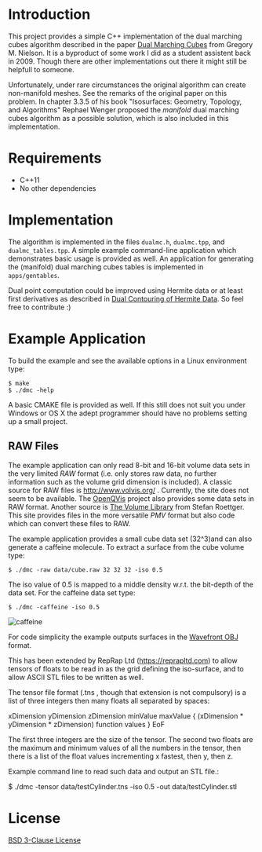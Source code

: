 # Introduction
This project provides a simple C++ implementation of the dual marching cubes
algorithm described in the paper
[Dual Marching Cubes](https://dl.acm.org/citation.cfm?id=1034484)
from Gregory M. Nielson.
It is a byproduct of some work I did as a student assistent back in 2009.
Though there are other implementations out there it might still be helpfull
to someone.

Unfortunately, under rare circumstances the original algorithm can create
non-manifold meshes. See the remarks of the original paper on this problem.
In chapter 3.3.5 of his book "Isosurfaces: Geometry, Topology, and Algorithms"
Rephael Wenger proposed the *manifold* dual marching cubes algorithm as a
possible solution, which is also included in this implementation.

# Requirements
* C++11
* No other dependencies

# Implementation
The algorithm is implemented in the files `dualmc.h`, `dualmc.tpp`,
and `dualmc_tables.tpp`. A simple example command-line application which demonstrates
basic usage is provided as well. An application for generating the (manifold)
dual marching cubes tables is implemented in `apps/gentables`.

Dual point computation could be improved using Hermite data or at least first
derivatives as described in [Dual Contouring of Hermite Data](https://dl.acm.org/citation.cfm?id=566586).
So feel free to contribute :)

# Example Application
To build the example and see the available options in a Linux environment type:

    $ make
    $ ./dmc -help

A basic CMAKE file is provided as well.
If this still does not suit you under Windows or OS X the adept programmer should have no problems
setting up a small project.

## RAW Files
The example application can only read 8-bit and 16-bit volume data sets in the
very limited *RAW* format (i.e. only stores raw data, no further information such
as the volume grid dimension is included).
A classic source for RAW files is http://www.volvis.org/ . Currently, the site
does not seem to be available.
The [OpenQVis](http://openqvis.sourceforge.net/index.html) project also provides some
data sets in RAW format.
Another source is [The Volume Library](http://www9.informatik.uni-erlangen.de/External/vollib/)
from Stefan Roettger. This site provides files in the more versatile *PMV* format
but also code which can convert these files to RAW.

The example application provides a small cube data set (32^3)and can also generate a
caffeine molecule.
To extract a surface from the cube volume type:

    $ ./dmc -raw data/cube.raw 32 32 32 -iso 0.5

The iso value of 0.5 is mapped to a middle density w.r.t. the bit-depth of the data set.
For the caffeine data set type:

    $ ./dmc -caffeine -iso 0.5

![caffeine](example.png "caffeine molecule")

For code simplicity the example outputs surfaces in the
[Wavefront OBJ](http://www.fileformat.info/format/wavefrontobj/egff.htm)
format.

This has been extended by RepRap Ltd (https://reprapltd.com) to allow tensors of floats to be read in as 
the grid defining the iso-surface, and to allow ASCII STL files to be written as well.

The tensor file format (.tns , though that extension is not compulsory) is a list of three integers then many floats all separated by spaces:

xDimension yDimension zDimension minValue maxValue { (xDimension &ast; yDimension &ast; zDimension) function values } EoF

The first three integers are the size of the tensor.  The second two floats are the maximum and minimum values of all the numbers in the tensor, then there is a list of the float values incrementing x fastest, then y, then z.

Example command line to read such data and output an STL file.:

$ ./dmc -tensor data/testCylinder.tns -iso 0.5 -out data/testCylinder.stl

# License
[BSD 3-Clause License](LICENSE)
